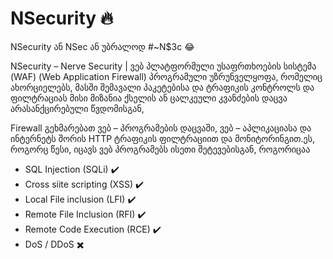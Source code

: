 # NSecurity 🔥

NSecurity ან NSec ან უბრალოდ #~N$3c 😂

NSecurity – Nerve Security | ვებ პლატფორმული უსაფრთხოების სისტემა (WAF) (Web Application Firewall) პროგრამული უზრუნველყოფა, რომელიც ახორციელებს, მასში შემავალი პაკეტებისა და ტრაფიკის კონტროლს და ფილტრაციას მისი მიზანია ქსელის ან ცალკეული კვანძების დაცვა არასანქცირებული წვდომისგან, 

Firewall გეხმარებათ ვებ – პროგრამების დაცვაში, ვებ – აპლიკაციასა და ინტერნეტს შორის HTTP ტრაფიკის ფილტრაციით და მონიტორინგით.ეს, როგორც წესი, იცავს ვებ პროგრამებს ისეთი შეტევებისგან, როგორიცაა

- SQL Injection (SQLi) :heavy_check_mark:
- Cross siite scripting (XSS) :heavy_check_mark:
- Local File inclusion (LFI) :heavy_check_mark:
- Remote File Inclusion (RFI) :heavy_check_mark:
- Remote Code Execution (RCE) :heavy_check_mark:
- DoS / DDoS :heavy_multiplication_x:
